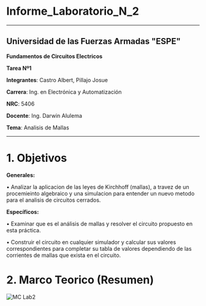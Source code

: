 # Informe_Laboratorio_N_2

----------------------------------------------------------------------------
## **Universidad de las Fuerzas Armadas "ESPE"**

 **Fundamentos de Circuitos Electricos**

 **Tarea Nº1**

**Integrantes**: Castro Albert, Pillajo Josue

**Carrera**: Ing. en Electrónica y Automatización 

**NRC**: 5406

**Docente**: Ing. Darwin Alulema 

**Tema**: Analisis de Mallas

----------------------------------------------

# 1. Objetivos 

**Generales:**

•       Analizar la aplicacion de las leyes de Kirchhoff (mallas), a travez de un procemieinto algebraico y una simulacion para entender un nuevo metodo para el analisis de circuitos cerrados.

**Específicos:** 

•       Examinar que es el análisis de mallas y resolver el circuito propuesto en esta práctica.

•       Construir el circuito en cualquier simulador y calcular sus valores correspondientes para completar su  tabla de valores dependiendo de las  corrientes de mallas  que exista en el circuito.

# 2. Marco Teorico (Resumen)

![MC Lab2](file:///C:/Users/Albert%20C/Pictures/MT%20Lab2.png)
